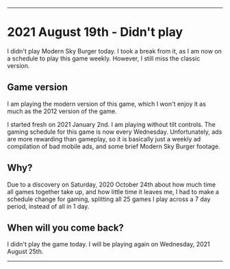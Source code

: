   
***

# 2021 August 19th - Didn't play

I didn't play Modern Sky Burger today. I took a break from it, as I am now on a schedule to play this game weekly. However, I still miss the classic version.

## Game version

I am playing the modern version of this game, which I won't enjoy it as much as the 2012 version of the game.

I started fresh on 2021 January 2nd. I am playing without tilt controls. The gaming schedule for this game is now every Wednesday. Unfortunately, ads are more rewarding than gameplay, so it is basically just a weekly ad compilation of bad mobile ads, and some brief Modern Sky Burger footage.

## Why?

Due to a discovery on Saturday, 2020 October 24th about how much time all games together take up, and how little time it leaves me, I had to make a schedule change for gaming, splitting all 25 games I play across a 7 day period, instead of all in 1 day.

## When will you come back?

I didn't play the game today. I will be playing again on Wednesday, 2021 August 25th.

***
